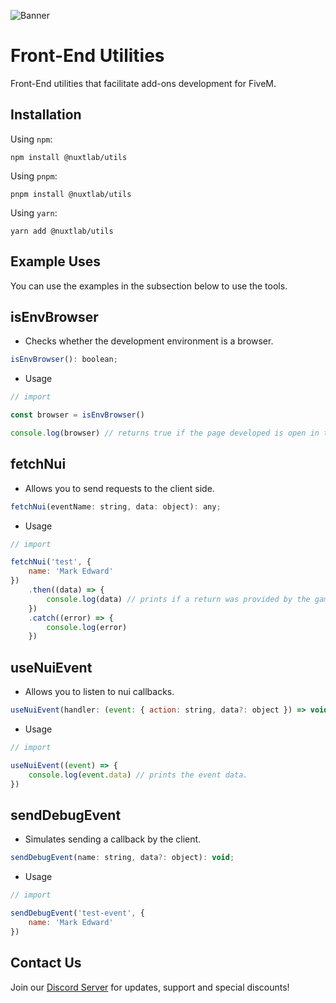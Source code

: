 ![Banner](https://nuxtlab.net/api/files/github_banner-K00eZM3AJl3ek01AFl7AyG8haViBYN.png)

# Front-End Utilities

Front-End utilities that facilitate add-ons development for FiveM.

## Installation

Using `npm`:

```
npm install @nuxtlab/utils
```

Using `pnpm`:

```
pnpm install @nuxtlab/utils
```

Using `yarn`:

```
yarn add @nuxtlab/utils
```

## Example Uses

You can use the examples in the subsection below to use the tools.

## isEnvBrowser

-   Checks whether the development environment is a browser.

```javascript
isEnvBrowser(): boolean;
```

-   Usage

```javascript
// import

const browser = isEnvBrowser()

console.log(browser) // returns true if the page developed is open in the browser.
```

## fetchNui

-   Allows you to send requests to the client side.

```javascript
fetchNui(eventName: string, data: object): any;
```

-   Usage

```javascript
// import

fetchNui('test', {
    name: 'Mark Edward'
})
    .then((data) => {
        console.log(data) // prints if a return was provided by the game.
    })
    .catch((error) => {
        console.log(error)
    })
```

## useNuiEvent

-   Allows you to listen to nui callbacks.

```javascript
useNuiEvent(handler: (event: { action: string, data?: object }) => void): void;
```

-   Usage

```javascript
// import

useNuiEvent((event) => {
    console.log(event.data) // prints the event data.
})
```

## sendDebugEvent

-   Simulates sending a callback by the client.

```javascript
sendDebugEvent(name: string, data?: object): void;
```

-   Usage

```javascript
// import

sendDebugEvent('test-event', {
    name: 'Mark Edward'
})
```

## Contact Us

Join our [Discord Server](https://discord.gg/fcNrD3XNdv) for updates, support and special discounts!
